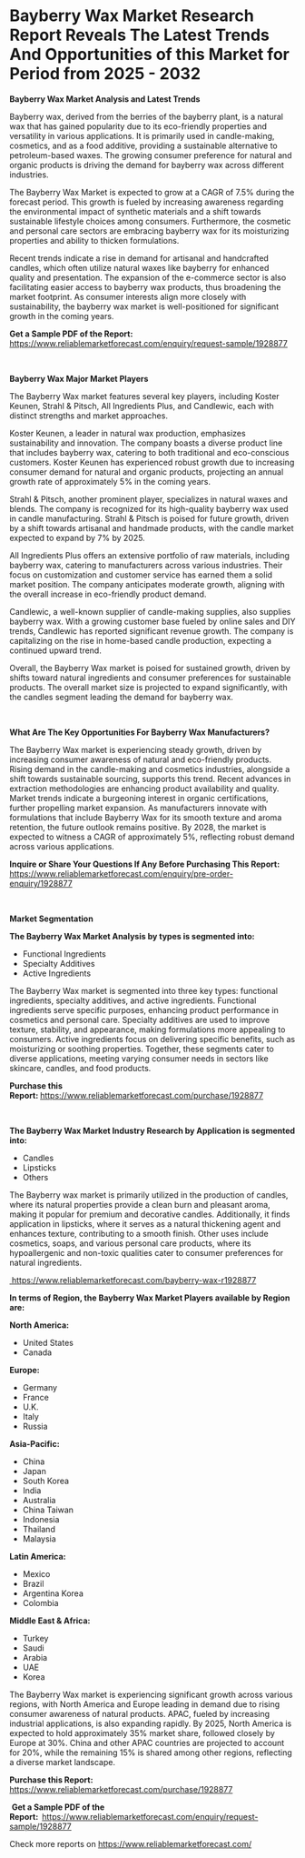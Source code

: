 <p><h1>Bayberry Wax Market Research Report Reveals The Latest Trends And Opportunities of this Market for Period from 2025 - 2032</h1></p><p><strong>Bayberry Wax Market Analysis and Latest Trends</strong></p>
<p><p>Bayberry wax, derived from the berries of the bayberry plant, is a natural wax that has gained popularity due to its eco-friendly properties and versatility in various applications. It is primarily used in candle-making, cosmetics, and as a food additive, providing a sustainable alternative to petroleum-based waxes. The growing consumer preference for natural and organic products is driving the demand for bayberry wax across different industries.</p><p>The Bayberry Wax Market is expected to grow at a CAGR of 7.5% during the forecast period. This growth is fueled by increasing awareness regarding the environmental impact of synthetic materials and a shift towards sustainable lifestyle choices among consumers. Furthermore, the cosmetic and personal care sectors are embracing bayberry wax for its moisturizing properties and ability to thicken formulations. </p><p>Recent trends indicate a rise in demand for artisanal and handcrafted candles, which often utilize natural waxes like bayberry for enhanced quality and presentation. The expansion of the e-commerce sector is also facilitating easier access to bayberry wax products, thus broadening the market footprint. As consumer interests align more closely with sustainability, the bayberry wax market is well-positioned for significant growth in the coming years.</p></p>
<p><strong>Get a Sample PDF of the Report:&nbsp;</strong> <a href="https://www.reliablemarketforecast.com/enquiry/request-sample/1928877?utm_campaign=1080&utm_medium=2&utm_source=Github&utm_content=ia&utm_term=16012025&utm_id=bayberry-wax">https://www.reliablemarketforecast.com/enquiry/request-sample/1928877</a></p>
<p>&nbsp;</p>
<p><strong>Bayberry Wax Major Market Players</strong></p>
<p><p>The Bayberry Wax market features several key players, including Koster Keunen, Strahl & Pitsch, All Ingredients Plus, and Candlewic, each with distinct strengths and market approaches.</p><p>Koster Keunen, a leader in natural wax production, emphasizes sustainability and innovation. The company boasts a diverse product line that includes bayberry wax, catering to both traditional and eco-conscious customers. Koster Keunen has experienced robust growth due to increasing consumer demand for natural and organic products, projecting an annual growth rate of approximately 5% in the coming years.</p><p>Strahl & Pitsch, another prominent player, specializes in natural waxes and blends. The company is recognized for its high-quality bayberry wax used in candle manufacturing. Strahl & Pitsch is poised for future growth, driven by a shift towards artisanal and handmade products, with the candle market expected to expand by 7% by 2025. </p><p>All Ingredients Plus offers an extensive portfolio of raw materials, including bayberry wax, catering to manufacturers across various industries. Their focus on customization and customer service has earned them a solid market position. The company anticipates moderate growth, aligning with the overall increase in eco-friendly product demand.</p><p>Candlewic, a well-known supplier of candle-making supplies, also supplies bayberry wax. With a growing customer base fueled by online sales and DIY trends, Candlewic has reported significant revenue growth. The company is capitalizing on the rise in home-based candle production, expecting a continued upward trend.</p><p>Overall, the Bayberry Wax market is poised for sustained growth, driven by shifts toward natural ingredients and consumer preferences for sustainable products. The overall market size is projected to expand significantly, with the candles segment leading the demand for bayberry wax.</p></p>
<p>&nbsp;</p>
<p><strong>What Are The Key Opportunities For Bayberry Wax Manufacturers?</strong></p>
<p><p>The Bayberry Wax market is experiencing steady growth, driven by increasing consumer awareness of natural and eco-friendly products. Rising demand in the candle-making and cosmetics industries, alongside a shift towards sustainable sourcing, supports this trend. Recent advances in extraction methodologies are enhancing product availability and quality. Market trends indicate a burgeoning interest in organic certifications, further propelling market expansion. As manufacturers innovate with formulations that include Bayberry Wax for its smooth texture and aroma retention, the future outlook remains positive. By 2028, the market is expected to witness a CAGR of approximately 5%, reflecting robust demand across various applications.</p></p>
<p><strong>Inquire or Share Your Questions If Any Before Purchasing This Report:</strong> <a href="https://www.reliablemarketforecast.com/enquiry/pre-order-enquiry/1928877?utm_campaign=1080&utm_medium=2&utm_source=Github&utm_content=ia&utm_term=16012025&utm_id=bayberry-wax">https://www.reliablemarketforecast.com/enquiry/pre-order-enquiry/1928877</a></p>
<p>&nbsp;</p>
<p><strong>Market Segmentation</strong></p>
<p><strong>The Bayberry Wax Market Analysis by types is segmented into:</strong></p>
<p><ul><li>Functional Ingredients</li><li>Specialty Additives</li><li>Active Ingredients</li></ul></p>
<p><p>The Bayberry Wax market is segmented into three key types: functional ingredients, specialty additives, and active ingredients. Functional ingredients serve specific purposes, enhancing product performance in cosmetics and personal care. Specialty additives are used to improve texture, stability, and appearance, making formulations more appealing to consumers. Active ingredients focus on delivering specific benefits, such as moisturizing or soothing properties. Together, these segments cater to diverse applications, meeting varying consumer needs in sectors like skincare, candles, and food products.</p></p>
<p><strong>Purchase this Report:&nbsp;</strong><a href="https://www.reliablemarketforecast.com/purchase/1928877?utm_campaign=1080&utm_medium=2&utm_source=Github&utm_content=ia&utm_term=16012025&utm_id=bayberry-wax">https://www.reliablemarketforecast.com/purchase/1928877</a></p>
<p>&nbsp;</p>
<p><strong>The Bayberry Wax Market Industry Research by Application is segmented into:</strong></p>
<p><ul><li>Candles</li><li>Lipsticks</li><li>Others</li></ul></p>
<p><p>The Bayberry wax market is primarily utilized in the production of candles, where its natural properties provide a clean burn and pleasant aroma, making it popular for premium and decorative candles. Additionally, it finds application in lipsticks, where it serves as a natural thickening agent and enhances texture, contributing to a smooth finish. Other uses include cosmetics, soaps, and various personal care products, where its hypoallergenic and non-toxic qualities cater to consumer preferences for natural ingredients.</p></p>
<p><a href="https://www.reliablemarketforecast.com/bayberry-wax-r1928877?utm_campaign=1080&utm_medium=2&utm_source=Github&utm_content=ia&utm_term=16012025&utm_id=bayberry-wax">&nbsp;https://www.reliablemarketforecast.com/bayberry-wax-r1928877</a></p>
<p><strong>In terms of Region, the Bayberry Wax Market Players available by Region are:</strong></p>
<p>
    <p> <strong> North America: </strong>
        <ul>
            <li>United States</li>
            <li>Canada</li>
        </ul>
        </p> 
    <p> <strong> Europe: </strong>
        <ul>
            <li>Germany</li>
            <li>France</li>
            <li>U.K.</li>
            <li>Italy</li>
            <li>Russia</li>
        </ul>
        </p> 
    <p> <strong> Asia-Pacific: </strong>
        <ul>
            <li>China</li>
            <li>Japan</li>
            <li>South Korea</li>
            <li>India</li>
            <li>Australia</li>
            <li>China Taiwan</li>
            <li>Indonesia</li>
            <li>Thailand</li>
            <li>Malaysia</li>
        </ul>
        </p> 
    <p> <strong> Latin America: </strong>
        <ul>
            <li>Mexico</li>
            <li>Brazil</li>
            <li>Argentina Korea</li>
            <li>Colombia</li>
        </ul>
        </p> 
    <p> <strong> Middle East & Africa: </strong>
        <ul>
            <li>Turkey</li>
            <li>Saudi</li>
            <li>Arabia</li>
            <li>UAE</li>
            <li>Korea</li>
        </ul>
    </p>
    </p>
<p><p>The Bayberry Wax market is experiencing significant growth across various regions, with North America and Europe leading in demand due to rising consumer awareness of natural products. APAC, fueled by increasing industrial applications, is also expanding rapidly. By 2025, North America is expected to hold approximately 35% market share, followed closely by Europe at 30%. China and other APAC countries are projected to account for 20%, while the remaining 15% is shared among other regions, reflecting a diverse market landscape.</p></p>
<p><strong>Purchase this Report: </strong><a href="https://www.reliablemarketforecast.com/purchase/1928877?utm_campaign=1080&utm_medium=2&utm_source=Github&utm_content=ia&utm_term=16012025&utm_id=bayberry-wax">https://www.reliablemarketforecast.com/purchase/1928877</a></p>
<p>&nbsp;<strong>Get a Sample PDF of the Report:&nbsp;&nbsp;</strong><a href="https://www.reliablemarketforecast.com/enquiry/request-sample/1928877?utm_campaign=1080&utm_medium=2&utm_source=Github&utm_content=ia&utm_term=16012025&utm_id=bayberry-wax">https://www.reliablemarketforecast.com/enquiry/request-sample/1928877</a></p>
<p><strong></strong></p>
<p>Check more reports on <a href="https://www.reliablemarketforecast.com/?utm_campaign=1080&utm_medium=2&utm_source=Github&utm_content=ia&utm_term=16012025&utm_id=bayberry-wax">https://www.reliablemarketforecast.com/</a></p>